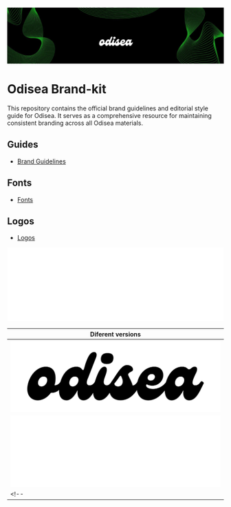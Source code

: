 
![Odisea](./newStart.jpg)

# Odisea Brand-kit

This repository contains the official brand guidelines and editorial style guide for Odisea. It serves as a comprehensive resource for maintaining consistent branding across all Odisea materials.

## Guides

- [Brand Guidelines](./guides/Odisea-Brand-Book-Guidelines_2024.pdf)

## Fonts

- [Fonts](./fonts/Genzi.zip)

## Logos

- [Logos](./logo/OdiseaWhite.svg)

![OdiseaWhite](./logo/OdiseaWhite.svg)




| Diferent versions                                            | 
| ------------------------------------------------- | 
| ![SymbolBlue](logo/OdiseaBlack_1.png)   |
| ![SymbolWhite](logo/OdiseaWhite_1.png) | 
<!-- | ![SymbolBlack](logo/OdiseaColor_1.png)  -->